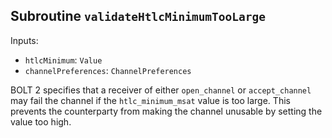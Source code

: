 ## Subroutine `validateHtlcMinimumTooLarge`

Inputs:

-   `htlcMinimum`: `Value`
-   `channelPreferences`: `ChannelPreferences`

BOLT 2 specifies that a receiver of either `open_channel` or `accept_channel` may fail the channel if the `htlc_minimum_msat` value is too large. This prevents the counterparty from making the channel unusable by setting the value too high.
